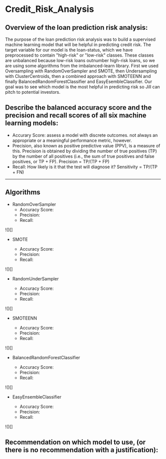 # Credit_Risk_Analysis

## Overview of the loan prediction risk analysis:

  The purpose of the loan prediction risk analysis was to build a supervised machine learning model that will be helpful in predicting credit risk. The target variable for our model is the loan-status, which we have preprocessed to contain "high-risk" or "low-risk" classes. These classes are unbalanced because low-risk loans outnumber high-risk loans, so we are using some algorithms from the imbalanced-learn library. First we used Oversampling with RandomOverSampler and SMOTE, then Undersampling with ClusterCentroids, then a combined approach with SMOTEENN and finally BalancedRandomForestClassifier and EasyEsembleClassifier. Our goal was to see which model is the most helpful in predicting risk so Jill can pitch to potential investors.

## Describe the balanced accuracy score and the precision and recall scores of all six machine learning models:

- Accurary Score: assess a model with discrete outcomes. not always an appropriate or a meaningful performance metric, however.
- Precision, also known as positive predictive value (PPV), is a measure of this. Precision is obtained by dividing the number of true positives (TP) by the number of all positives (i.e., the sum of true positives and false positives, or TP + FP). Precision = TP/(TP + FP)
- Recall: How likely is it that the test will diagnose it? Sensitivity = TP/(TP + FN)

_______________________________________________________________________________________________________________________________________________________________________
## Algorithms

- RandomOverSampler 
  - Accuracy Score: 
  - Precision: 
  - Recall: 

!()[]

- SMOTE

  - Accuracy Score: 
  - Precision: 
  - Recall: 

!()[]

- RandomUnderSampler 

  - Accuracy Score: 
  - Precision: 
  - Recall: 

!()[]

- SMOTEENN 

  - Accuracy Score: 
  - Precision: 
  - Recall: 

!()[]

- BalancedRandomForestClassifier 

  - Accuracy Score: 
  - Precision: 
  - Recall: 

!()[]

- EasyEnsembleClassifier 


  - Accuracy Score: 
  - Precision: 
  - Recall: 

!()[]

## Recommendation on which model to use, (or there is no recommendation with a justification):
